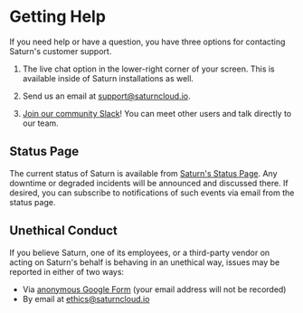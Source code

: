 # Getting Help

If you need help or have a question, you have three options for contacting Saturn's customer support.

1. The live chat option in the lower-right corner of your screen. This is available inside of Saturn installations as well. 

2. Send us an email at <a href="mailto:support@saturncloud.io">support@saturncloud.io</a>.

3. <a href="https://www.saturncloud.io/s/join-slack" target='_blank' rel='noopener'>Join our community Slack</a>!  You can meet other users and talk directly to our team. 

## Status Page

The current status of Saturn is available from <a href="https://saturncloud.statuspage.io/" target='_blank' rel='noopener'>Saturn's Status Page</a>. Any downtime or degraded incidents will be announced and discussed there. If desired, you can subscribe to notifications of such events via email from the status page.

## Unethical Conduct

If you believe Saturn, one of its employees, or a third-party vendor on acting on Saturn's behalf is behaving in an unethical way, issues may be reported in either of two ways:

 * Via <a href="https://forms.gle/PiuTT27YXe2H4rcg6" target='_blank' rel='noopener'>anonymous Google Form</a> (your email address will not be recorded)
 * By email at [ethics@saturncloud.io](mailto:ethics@saturncloud.io)
